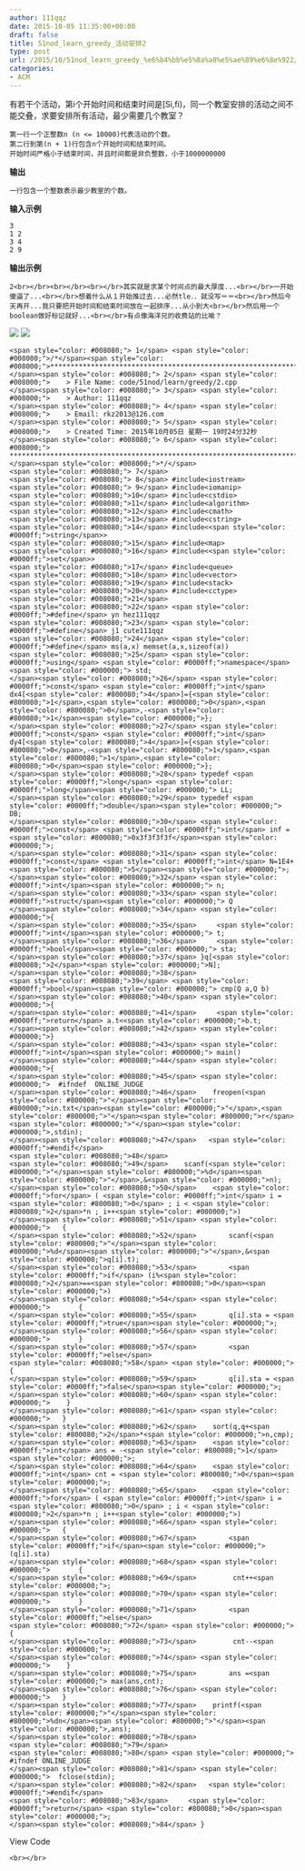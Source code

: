 ```yaml
---
author: 111qqz
date: 2015-10-05 11:35:00+00:00
draft: false
title: 51nod_learn_greedy_活动安排2
type: post
url: /2015/10/51nod_learn_greedy_%e6%b4%bb%e5%8a%a8%e5%ae%89%e6%8e%922/
categories:
- ACM
---
```


有若干个活动，第i个开始时间和结束时间是[Si,fi)，同一个教室安排的活动之间不能交叠，求要安排所有活动，最少需要几个教室？






    
    第一行一个正整数n (n <= 10000)代表活动的个数。
    第二行到第(n + 1)行包含n个开始时间和结束时间。
    开始时间严格小于结束时间，并且时间都是非负整数，小于1000000000







**输出**









    
    一行包含一个整数表示最少教室的个数。










**输入示例**




  


    
    3
    1 2
    3 4
    2 9







  
**输出示例**




  


    
    2<br></br><br></br><br></br>其实就是求某个时间点的最大厚度...<br></br>一开始傻逼了...<br></br>想着什么从１开始推过去...必然tle．．就没写＝＝<br></br>然后今天再开...我只要把开始时间和结束时间放在一起排序...从小到大<br></br>然后用一个boolean做好标记就好...<br></br>有点像海洋兄的收费站的比喻？




![](https://111qqz.com/wp-content/uploads/2015/11/ContractedBlock45.gif)
![](https://111qqz.com/wp-content/uploads/2015/11/ExpandedBlockStart45.gif)





    
    <span style="color: #008080;"> 1</span> <span style="color: #008000;">/*</span><span style="color: #008000;">************************************************************************
    </span><span style="color: #008080;"> 2</span> <span style="color: #008000;">    > File Name: code/51nod/learn/greedy/2.cpp
    </span><span style="color: #008080;"> 3</span> <span style="color: #008000;">    > Author: 111qqz
    </span><span style="color: #008080;"> 4</span> <span style="color: #008000;">    > Email: rkz2013@126.com 
    </span><span style="color: #008080;"> 5</span> <span style="color: #008000;">    > Created Time: 2015年10月05日 星期一 19时24分32秒
    </span><span style="color: #008080;"> 6</span> <span style="color: #008000;"> ***********************************************************************</span><span style="color: #008000;">*/</span>
    <span style="color: #008080;"> 7</span> 
    <span style="color: #008080;"> 8</span> #include<iostream>
    <span style="color: #008080;"> 9</span> #include<iomanip>
    <span style="color: #008080;">10</span> #include<cstdio>
    <span style="color: #008080;">11</span> #include<algorithm>
    <span style="color: #008080;">12</span> #include<cmath>
    <span style="color: #008080;">13</span> #include<cstring>
    <span style="color: #008080;">14</span> #include<<span style="color: #0000ff;">string</span>>
    <span style="color: #008080;">15</span> #include<map>
    <span style="color: #008080;">16</span> #include<<span style="color: #0000ff;">set</span>>
    <span style="color: #008080;">17</span> #include<queue>
    <span style="color: #008080;">18</span> #include<vector>
    <span style="color: #008080;">19</span> #include<stack>
    <span style="color: #008080;">20</span> #include<cctype>
    <span style="color: #008080;">21</span>                  
    <span style="color: #008080;">22</span> <span style="color: #0000ff;">#define</span> yn hez111qqz
    <span style="color: #008080;">23</span> <span style="color: #0000ff;">#define</span> j1 cute111qqz
    <span style="color: #008080;">24</span> <span style="color: #0000ff;">#define</span> ms(a,x) memset(a,x,sizeof(a))
    <span style="color: #008080;">25</span> <span style="color: #0000ff;">using</span> <span style="color: #0000ff;">namespace</span><span style="color: #000000;"> std;
    </span><span style="color: #008080;">26</span> <span style="color: #0000ff;">const</span> <span style="color: #0000ff;">int</span> dx4[<span style="color: #800080;">4</span>]={<span style="color: #800080;">1</span>,<span style="color: #800080;">0</span>,<span style="color: #800080;">0</span>,-<span style="color: #800080;">1</span><span style="color: #000000;">};
    </span><span style="color: #008080;">27</span> <span style="color: #0000ff;">const</span> <span style="color: #0000ff;">int</span> dy4[<span style="color: #800080;">4</span>]={<span style="color: #800080;">0</span>,-<span style="color: #800080;">1</span>,<span style="color: #800080;">1</span>,<span style="color: #800080;">0</span><span style="color: #000000;">};
    </span><span style="color: #008080;">28</span> typedef <span style="color: #0000ff;">long</span> <span style="color: #0000ff;">long</span><span style="color: #000000;"> LL;
    </span><span style="color: #008080;">29</span> typedef <span style="color: #0000ff;">double</span><span style="color: #000000;"> DB;
    </span><span style="color: #008080;">30</span> <span style="color: #0000ff;">const</span> <span style="color: #0000ff;">int</span> inf = <span style="color: #800080;">0x3f3f3f3f</span><span style="color: #000000;">;
    </span><span style="color: #008080;">31</span> <span style="color: #0000ff;">const</span> <span style="color: #0000ff;">int</span> N=1E4+<span style="color: #800080;">5</span><span style="color: #000000;">;
    </span><span style="color: #008080;">32</span> <span style="color: #0000ff;">int</span><span style="color: #000000;"> n;
    </span><span style="color: #008080;">33</span> <span style="color: #0000ff;">struct</span><span style="color: #000000;"> Q
    </span><span style="color: #008080;">34</span> <span style="color: #000000;">{
    </span><span style="color: #008080;">35</span>     <span style="color: #0000ff;">int</span><span style="color: #000000;"> t;
    </span><span style="color: #008080;">36</span>     <span style="color: #0000ff;">bool</span><span style="color: #000000;"> sta;
    </span><span style="color: #008080;">37</span> }q[<span style="color: #800080;">2</span>*<span style="color: #000000;">N];
    </span><span style="color: #008080;">38</span> 
    <span style="color: #008080;">39</span> <span style="color: #0000ff;">bool</span><span style="color: #000000;"> cmp(Q a,Q b)
    </span><span style="color: #008080;">40</span> <span style="color: #000000;">{
    </span><span style="color: #008080;">41</span>     <span style="color: #0000ff;">return</span> a.t<<span style="color: #000000;">b.t;
    </span><span style="color: #008080;">42</span> <span style="color: #000000;">}
    </span><span style="color: #008080;">43</span> <span style="color: #0000ff;">int</span><span style="color: #000000;"> main()
    </span><span style="color: #008080;">44</span> <span style="color: #000000;">{
    </span><span style="color: #008080;">45</span> <span style="color: #000000;">  #ifndef  ONLINE_JUDGE 
    </span><span style="color: #008080;">46</span>    freopen(<span style="color: #800000;">"</span><span style="color: #800000;">in.txt</span><span style="color: #800000;">"</span>,<span style="color: #800000;">"</span><span style="color: #800000;">r</span><span style="color: #800000;">"</span><span style="color: #000000;">,stdin);
    </span><span style="color: #008080;">47</span>   <span style="color: #0000ff;">#endif</span>
    <span style="color: #008080;">48</span> 
    <span style="color: #008080;">49</span>    scanf(<span style="color: #800000;">"</span><span style="color: #800000;">%d</span><span style="color: #800000;">"</span>,&<span style="color: #000000;">n);
    </span><span style="color: #008080;">50</span>    <span style="color: #0000ff;">for</span> ( <span style="color: #0000ff;">int</span> i = <span style="color: #800080;">0</span> ; i < <span style="color: #800080;">2</span>*n ; i++<span style="color: #000000;">)
    </span><span style="color: #008080;">51</span> <span style="color: #000000;">   {
    </span><span style="color: #008080;">52</span>        scanf(<span style="color: #800000;">"</span><span style="color: #800000;">%d</span><span style="color: #800000;">"</span>,&<span style="color: #000000;">q[i].t);
    </span><span style="color: #008080;">53</span>        <span style="color: #0000ff;">if</span> (i%<span style="color: #800080;">2</span>==<span style="color: #800080;">0</span><span style="color: #000000;">)
    </span><span style="color: #008080;">54</span> <span style="color: #000000;">       {
    </span><span style="color: #008080;">55</span>        q[i].sta = <span style="color: #0000ff;">true</span><span style="color: #000000;">;
    </span><span style="color: #008080;">56</span> <span style="color: #000000;">       }
    </span><span style="color: #008080;">57</span>        <span style="color: #0000ff;">else</span>
    <span style="color: #008080;">58</span> <span style="color: #000000;">    {
    </span><span style="color: #008080;">59</span>        q[i].sta = <span style="color: #0000ff;">false</span><span style="color: #000000;">;
    </span><span style="color: #008080;">60</span> <span style="color: #000000;">    }
    </span><span style="color: #008080;">61</span> <span style="color: #000000;">   }
    </span><span style="color: #008080;">62</span>    sort(q,q+<span style="color: #800080;">2</span>*<span style="color: #000000;">n,cmp);
    </span><span style="color: #008080;">63</span>    <span style="color: #0000ff;">int</span> ans = -<span style="color: #800080;">1</span><span style="color: #000000;">;
    </span><span style="color: #008080;">64</span>    <span style="color: #0000ff;">int</span> cnt = <span style="color: #800080;">0</span><span style="color: #000000;">;
    </span><span style="color: #008080;">65</span>    <span style="color: #0000ff;">for</span> ( <span style="color: #0000ff;">int</span> i = <span style="color: #800080;">0</span> ; i < <span style="color: #800080;">2</span>*n ; i++<span style="color: #000000;">)
    </span><span style="color: #008080;">66</span> <span style="color: #000000;">   {
    </span><span style="color: #008080;">67</span>        <span style="color: #0000ff;">if</span><span style="color: #000000;"> (q[i].sta)
    </span><span style="color: #008080;">68</span> <span style="color: #000000;">       {
    </span><span style="color: #008080;">69</span>         cnt++<span style="color: #000000;">;
    </span><span style="color: #008080;">70</span> <span style="color: #000000;">       }
    </span><span style="color: #008080;">71</span>        <span style="color: #0000ff;">else</span>
    <span style="color: #008080;">72</span> <span style="color: #000000;">    {
    </span><span style="color: #008080;">73</span>         cnt--<span style="color: #000000;">;
    </span><span style="color: #008080;">74</span> <span style="color: #000000;">    }
    </span><span style="color: #008080;">75</span>        ans =<span style="color: #000000;"> max(ans,cnt);
    </span><span style="color: #008080;">76</span> <span style="color: #000000;">   }
    </span><span style="color: #008080;">77</span>    printf(<span style="color: #800000;">"</span><span style="color: #800000;">%dn</span><span style="color: #800000;">"</span><span style="color: #000000;">,ans);
    </span><span style="color: #008080;">78</span>   
    <span style="color: #008080;">79</span>    
    <span style="color: #008080;">80</span> <span style="color: #000000;"> #ifndef ONLINE_JUDGE  
    </span><span style="color: #008080;">81</span> <span style="color: #000000;">  fclose(stdin);
    </span><span style="color: #008080;">82</span>   <span style="color: #0000ff;">#endif</span>
    <span style="color: #008080;">83</span>     <span style="color: #0000ff;">return</span> <span style="color: #800080;">0</span><span style="color: #000000;">;
    </span><span style="color: #008080;">84</span> }





View Code






    
    <br></br> 



